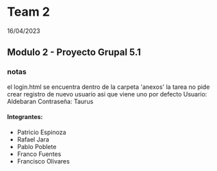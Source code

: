# Team 2
16/04/2023
## Modulo 2 - Proyecto Grupal 5.1

### notas
el login.html se encuentra dentro de la carpeta 'anexos'
la tarea no pide crear registro de nuevo usuario asi que viene uno por defecto
Usuario: Aldebaran
Contraseña: Taurus

#### Integrantes:

 - Patricio Espinoza
 - Rafael Jara
 - Pablo Poblete
 - Franco Fuentes 
 - Francisco Olivares